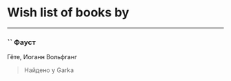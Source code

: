 # Wish list of books by [](https://my.mail.ru/bk/plague_666/)
---

### `` Фауст
Гёте, Иоганн Вольфганг
> Найдено у Garka


